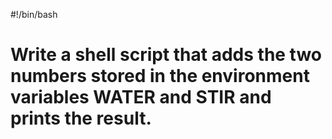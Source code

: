 #!/bin/bash
# Write a shell script that adds the two numbers stored in the environment variables WATER and STIR and prints the result.
